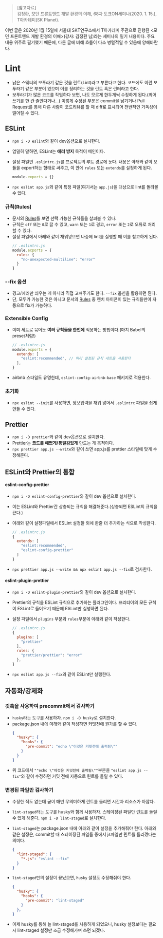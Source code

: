 > [참고자료]  
> 김정환, 모던 프론트엔드 개발 환경의 이해, 68차 토크ON세미나(2020. 1. 15.), T아카데미(SK Planet).    

이번 글은 2020년 1월 15일에 서울대 SKT연구소에서 T아카데미 주관으로 진행된 <모던 프론트엔드 개발 환경의 이해>(강사: 김정환 님)라는 세미나의 필기 내용이다. 주요 내용 위주로 필기했기 때문에, 다른 글에 비해 흐름이 다소 병렬적일 수 있음에 양해바란다. 

# Lint
- 낡은 스웨터의 보푸라기 같은 것을 린트(Lint)라고 부른다고 한다. 코드에도 이런 보푸라기 같은 부분이 있으며 이를 정리하는 것을 린트 혹은 린터라고 한다.
- 보푸라기가 많은 코드를 작업하다 보면, 나도 모르게 한두개씩 수정하게 된다.(띄어쓰기를 한 칸 줄인다거나...) 이렇게 수정된 부분은 commit을 남기거나 Pull Request를 통해 다른 사람이 코드리뷰를 할 때 diff로 표시되어 전반적인 가독성이 떨어질 수 있다.

## ESLint
- `npm i -D eslint`와 같이 dev옵션으로 설치한다.
- 엄밀히 말하면, ESLint는 **에러 방지** 목적이 메인이다.
- 설정 파일인 `.eslintrc.js`를 프로젝트의 루트 경로에 둔다. 내용은 아래와 같이 모듈을 export하는 형태로 써주고, 이 안에 `rules` 또는 `extends`를 설정하게 된다.
  ```js
  module.exports = {}
  ```

- `npx eslint app.js`와 같이 특정 파일(여기서는 `app.js`)을 대상으로 lint를 돌려볼 수 있다.

### 규칙(Rules)
- 문서의 [Rules](https://eslint.org/docs/rules/)를 보면 선택 가능한 규칙들을 살펴볼 수 있다.
- 규칙은 `off` 또는 `0`로 끌 수 있고, `warn` 또는 `1`로 경고, `error` 또는 `2`로 오류로 처리할 수 있다.
- 설정 파일에서 아래와 같이 채워넣으면 나중에 lint를 실행할 때 이를 참고하게 된다.
  ```js
  // .eslintrc.js
  module.exports = {
    rules: {
      "no-unexpected-multiline": "error"
    }
  }
  ```

### --fix 옵션
- 경고/에러만 띄우는 게 아니라 직접 고쳐주기도 한다. `--fix` 옵션을 활용하면 된다.
- 단, 모두가 가능한 것은 아니고 문서의 [Rules](https://eslint.org/docs/rules/) 중 렌치 아이콘이 있는 규칙들만이 자동으로 fix가 가능하다.

### Extensible Config
- 이미 세트로 묶어둔 **여러 규칙들을 한번에** 적용하는 방법이다.(마치 Babel의 preset처럼!)
  ```js
  // .eslintrc.js
  module.exports = {
    extends: [
      "eslint:recommended", // 미리 설정된 규칙 세트을 사용한다
    ], 
  }
  ```

- airbnb 스타일도 유명한데, `eslint-config-airbnb-base` 패키지로 적용한다.

### 초기화
- `npx eslint --init`를 사용하면, 정보입력을 채워 넣어서 `.eslintrc` 파일을 쉽게 만들 수 있다.

## Prettier
- `npm i -D prettier`와 같이 dev옵션으로 설치한다.
- Prettier는 **코드를 예쁘게/통일감있게** 만드는 게 목적이다.
- `npx prettier app.js --write`와 같이 쓰면 app.js를 prettier 스타일에 맞게 수정해준다.

## ESLint와 Prettier의 통합
#### eslint-config-prettier
- `npm i -D eslint-config-prettier`와 같이 dev 옵션으로 설치한다.
- 이는 ESLint와 Prettier간 상충되는 규칙을 해결해준다.(상충되면 ESLint의 규칙을 끈다.)
- 아래와 같이 설정파일에서 ESLint 설정들 외에 한줄 더 추가하는 식으로 작성한다.
  ```js
  // .eslintrc.js
  {
    extends: [
      "eslint:recommended",
      "eslint-config-prettier"
    ]
  }
  ```

- `npx prettier app.js --write && npx eslint app.js --fix`로 검사한다.

#### eslint-plugin-prettier
- `npm i -D eslint-plugin-prettier`와 같이 dev 옵션으로 설치한다.
- Prettier의 규칙을 ESLint 규칙으로 추가하는 플러그인이다. 프리티어의 모든 규칙이 ESLint로 들어오기 때문에 ESLint만 실행하면 된다.
- 설정 파일에서 `plugins` 부분과 `rules`부분에 아래와 같이 작성한다.
  ```js
  // .eslintrc.js
  {
    plugins: [
      "prettier"
    ],
    rules: {
      "prettier/prettier": "error"
    },
  }
  ```

- `npx eslint app.js --fix`와 같이 ESLint만 실행한다.

## 자동화/강제화

### 깃훅을 사용하여 precommit에서 검사하기
- `husky`라는 도구를 사용하자. `npm i -D husky`로 설치한다.
- package.json 내에 아래와 같이 작성하면 커밋전에 뭔가를 할 수 있다.
  ```json
  {
    "husky": {
      "hooks": {
        "pre-commit": "echo \"이것은 커밋전에 출력됨\""
      }
    }
  }
  ```
- 위 코드에서 `""echo \"이것은 커밋전에 출력됨\""`부분을 `"eslint app.js --fix"`와 같이 수정하면 커밋 전에 자동으로 린트를 돌릴 수 있다.

### 변경된 파일만 검사하기
- 수정한 적도 없는데 굳이 매번 무의미하게 린트를 돌리면 시간과 리소스가 아깝다.
- `lint-staged`라는 도구를 husky와 함께 사용하자. 스테이징된 파일만 린트를 돌릴 수 있게 해준다. `npm i -D lint-staged`로 설치한다.
- `lint-staged`는 package.json 내에 아래와 같이 설정을 추가해줘야 한다. 아래와 같은 설정은, commit할 때 스테이징된 파일들 중에서 js파일만 린트를 돌리겠다는 의미다.
  ```json
  {
    "lint-staged": {
      "*.js": "eslint --fix"
    }
  }
  ```

- `lint-staged`만의 설정이 끝났으면, `husky` 설정도 수정해줘야 한다.
  ```json
  {
    "husky": {
      "hooks": {
        "pre-commit": "lint-staged"
      }
    },
  }
  ```

- 이제 husky를 통해 늘 lint-staged를 사용하게 되었으니, husky 설정보다는 필요 시 lint-staged 설정만 조금 수정해가며 쓰면 되겠다.